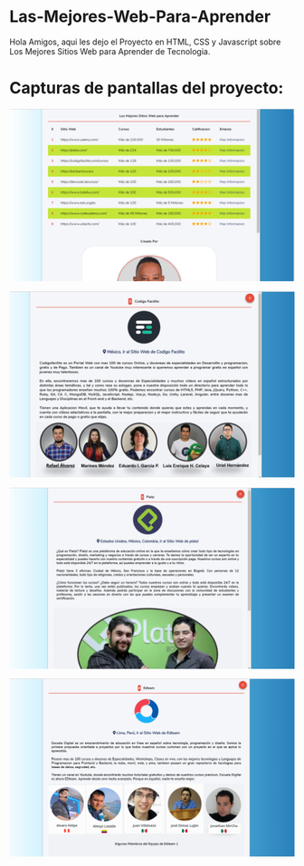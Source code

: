 # Las-Mejores-Web-Para-Aprender

Hola Amigos, aqui les dejo el Proyecto en HTML, CSS y Javascript sobre Los Mejores Sitios Web para Aprender de Tecnologia.


# Capturas de pantallas del proyecto:

![](assets/imagenes/imagen1.png)

![](assets/imagenes/imagen2.png)

![](assets/imagenes/imagen3.png)

![](assets/imagenes/imagen4.png)

